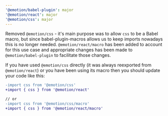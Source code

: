 ```yaml
---
'@emotion/babel-plugin': major
'@emotion/react': major
'@emotion/css': major
---
```


Removed `@emotion/css` - it's main purpose was to allow `css` to be a Babel macro, but since babel-plugin-macros allows us to keep imports nowadays this is no longer needed. `@emotion/react/macro` has been added to account for this use case and appropriate changes has been made to `@emotion/babel-plugin` to facilitate those changes.

If you have used `@emotion/css` directly (it was always reexported from `@emotion/react`) or you have been using its macro then you should update your code like this:

```diff
-import css from '@emotion/css'
+import { css } from '@emotion/react'

// or
-import css from '@emotion/css/macro'
+import { css } from '@emotion/react/macro'
```
